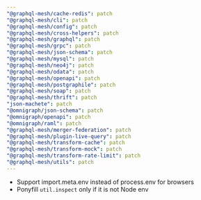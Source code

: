 ```yaml
---
"@graphql-mesh/cache-redis": patch
"@graphql-mesh/cli": patch
"@graphql-mesh/config": patch
"@graphql-mesh/cross-helpers": patch
"@graphql-mesh/graphql": patch
"@graphql-mesh/grpc": patch
"@graphql-mesh/json-schema": patch
"@graphql-mesh/mysql": patch
"@graphql-mesh/neo4j": patch
"@graphql-mesh/odata": patch
"@graphql-mesh/openapi": patch
"@graphql-mesh/postgraphile": patch
"@graphql-mesh/soap": patch
"@graphql-mesh/thrift": patch
"json-machete": patch
"@omnigraph/json-schema": patch
"@omnigraph/openapi": patch
"@omnigraph/raml": patch
"@graphql-mesh/merger-federation": patch
"@graphql-mesh/plugin-live-query": patch
"@graphql-mesh/transform-cache": patch
"@graphql-mesh/transform-mock": patch
"@graphql-mesh/transform-rate-limit": patch
"@graphql-mesh/utils": patch
---
```


- Support import.meta.env instead of process.env for browsers
- Ponyfill `util.inspect` only if it is not Node env

